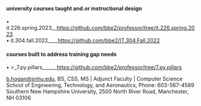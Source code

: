 #### **university courses taught and.or instructional design**  
• it.226.spring.2023__https://github.com/bbe2/professor/tree/it.226.spring.2023  
• it.304.fall.2022____https://github.com/bbe2/IT.304.Fall.2022  

#### **courses built to address training gap needs**  
• >_7.py.pillars______https://github.com/bbe2/professor/tree/7.py.pillars  
 



b.hogan@snhu.edu, BS, CSS, MS | Adjunct Faculty | Computer Science   
School of Engineering, Technology, and Aeronautics, Phone: 603-567-4589   
Southern New Hampshire University, 2500 North River Road, Manchester, NH 03106  
